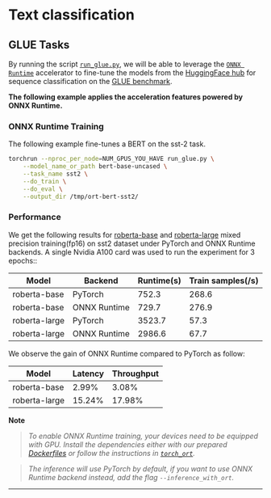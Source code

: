 <!---
Copyright 2022 The HuggingFace Team. All rights reserved.

Licensed under the Apache License, Version 2.0 (the "License");
you may not use this file except in compliance with the License.
You may obtain a copy of the License at

    http://www.apache.org/licenses/LICENSE-2.0

Unless required by applicable law or agreed to in writing, software
distributed under the License is distributed on an "AS IS" BASIS,
WITHOUT WARRANTIES OR CONDITIONS OF ANY KIND, either express or implied.
See the License for the specific language governing permissions and
limitations under the License.
-->

# Text classification

## GLUE Tasks

By running the script [`run_glue.py`](https://github.com/huggingface/optimum/blob/main/examples/onnxruntime/training/text-classification/run_glue.py),
we will be able to leverage the [`ONNX Runtime`](https://github.com/microsoft/onnxruntime) accelerator to fine-tune the models from the
[HuggingFace hub](https://huggingface.co/models) for sequence classification on the [GLUE benchmark](https://gluebenchmark.com/).


__The following example applies the acceleration features powered by ONNX Runtime.__


### ONNX Runtime Training

The following example fine-tunes a BERT on the sst-2 task.

```bash
torchrun --nproc_per_node=NUM_GPUS_YOU_HAVE run_glue.py \
    --model_name_or_path bert-base-uncased \
    --task_name sst2 \
    --do_train \
    --do_eval \
    --output_dir /tmp/ort-bert-sst2/
```

### Performance

We get the following results for [roberta-base](https://huggingface.co/roberta-base) and [roberta-large](https://huggingface.co/roberta-large)
mixed precision training(fp16) on sst2 dataset under PyTorch and ONNX Runtime backends. A single Nvidia A100 card was used to run the
experiment for 3 epochs::

| Model           | Backend      | Runtime(s) | Train samples(/s) |
| --------------- |------------- | ---------- | ----------------- |
| roberta-base    | PyTorch      | 752.3      | 268.6             |
| roberta-base    | ONNX Runtime | 729.7      | 276.9             |
| roberta-large   | PyTorch      | 3523.7     | 57.3              |
| roberta-large   | ONNX Runtime | 2986.6     | 67.7              |

We observe the gain of ONNX Runtime compared to PyTorch as follow:

| Model         | Latency | Throughput |
| ------------- | ------- | ---------- |
| roberta-base  | 2.99%   | 3.08%      |
| roberta-large | 15.24%  | 17.98%     |


__Note__
> *To enable ONNX Runtime training, your devices need to be equipped with GPU. Install the dependencies either with our prepared*
*[Dockerfiles](https://github.com/huggingface/optimum/blob/main/examples/onnxruntime/training/docker/) or follow the instructions*
*in [`torch_ort`](https://github.com/pytorch/ort/blob/main/torch_ort/docker/README.md).*

> *The inference will use PyTorch by default, if you want to use ONNX Runtime backend instead, add the flag `--inference_with_ort`.*
---
